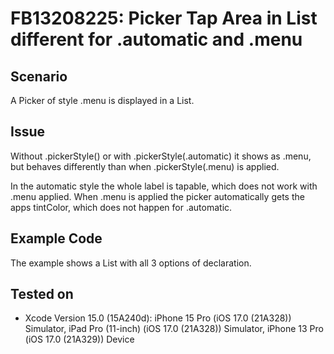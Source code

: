 # FB13208225: Picker Tap Area in List different for .automatic and .menu


## Scenario

A Picker of style .menu is displayed in a List.


## Issue

Without .pickerStyle() or with .pickerStyle(.automatic) it shows as .menu, but behaves differently than when .pickerStyle(.menu) is applied.

In the automatic style the whole label is tapable, which does not work with .menu applied.
When .menu is applied the picker automatically gets the apps tintColor, which does not happen for .automatic. 


## Example Code

The example shows a List with all 3 options of declaration.
 

## Tested on

 - Xcode Version 15.0 (15A240d): iPhone 15 Pro (iOS 17.0 (21A328)) Simulator, iPad Pro (11-inch) (iOS 17.0 (21A328)) Simulator, iPhone 13 Pro (iOS 17.0 (21A329)) Device
